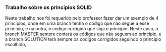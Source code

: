 ### Trabalho sobre os principios SOLID
Neste trabalho nos foi requerido pelo professor fazer dar um exemplo de 4 principios, onde em uma branch tenha o codigo que não segue a esse principio, e na outra, o codigo corrigido que siga o principio. Neste caso, a branch MASTER sempre conterá os códigos que não seguem ao principio, e a branch SOLUTION terá sempre os códigos corrigidos seguindo o principio escolhido,
